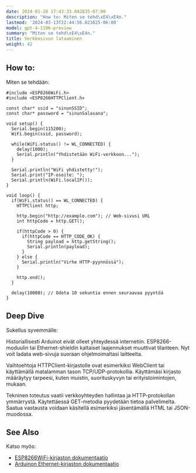 ```yaml
---
date: 2024-01-20 17:43:33.042835-07:00
description: "How to: Miten se tehd\xE4\xE4n."
lastmod: '2024-03-13T22:44:56.823825-06:00'
model: gpt-4-1106-preview
summary: "Miten se tehd\xE4\xE4n."
title: Verkkosivun lataaminen
weight: 42
---
```


## How to:
Miten se tehdään:

```Arduino
#include <ESP8266WiFi.h>
#include <ESP8266HTTPClient.h>

const char* ssid = "sinunSSID";
const char* password = "sinunSalasana";

void setup() {
  Serial.begin(115200);
  WiFi.begin(ssid, password);

  while(WiFi.status() != WL_CONNECTED) {
    delay(1000);
    Serial.println("Yhdistetään WiFi-verkkoon...");
  }

  Serial.println("WiFi yhdistetty!");
  Serial.print("IP-osoite: ");
  Serial.println(WiFi.localIP());
}

void loop() {
  if(WiFi.status() == WL_CONNECTED) {
    HTTPClient http;
    
    http.begin("http://example.com"); // Web-sivusi URL
    int httpCode = http.GET();
    
    if(httpCode > 0) {
      if(httpCode == HTTP_CODE_OK) {
        String payload = http.getString();
        Serial.println(payload);
      }
    } else {
      Serial.println("Virhe HTTP-pyynnössä");
    }
    
    http.end();
  }
  
  delay(10000); // Odota 10 sekuntia ennen seuraavaa pyyntöä
}
```

## Deep Dive
Sukellus syvemmälle:

Historiallisesti Arduinot eivät olleet yhteydessä internetiin. ESP8266-moduulin tai Ethernet-shieldin kaltaiset laajennukset muuttivat tilanteen. Nyt voit ladata web-sivuja suoraan ohjelmoimaltasi laitteelta.

Vaihtoehtoja HTTPClient-kirjastolle ovat esimerkiksi WebClient tai käyttämällä matalamman tason TCP/UDP-protokollia. Käyttämäsi kirjasto määräytyy tarpeesi, kuten muistin, suorituskyvyn tai erityistoimintojen, mukaan.

Tekninen toteutus vaatii verkkoyhteyden hallintaa ja HTTP-protokollan ymmärrystä. Käytettäessä GET-metodia pyydetään tietoa palvelimelta. Saatua vastausta voidaan käsitellä esimerkiksi jäsentämällä HTML tai JSON-muodossa.

## See Also
Katso myös:

- [ESP8266WiFi-kirjaston dokumentaatio](https://arduino-esp8266.readthedocs.io/en/latest/esp8266wifi/readme.html)
- [Arduinon Ethernet-kirjaston dokumentaatio](https://www.arduino.cc/en/Reference/Ethernet)
